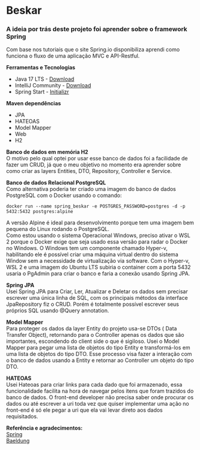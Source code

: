 # Beskar

### A ideia por trás deste projeto foi aprender sobre o framework Spring

Com base nos tutoriais que o site Spring.io disponibiliza aprendi como funciona o fluxo de uma aplicação MVC e API-Restful.

**Ferramentas e Tecnologias**  
* Java 17 LTS - [Download](https://www.oracle.com/java/technologies/downloads/#java17)  
* IntelliJ Community - [Download](https://www.jetbrains.com/idea/download/#section=windows)  
* Spring Start - [Initializr](https://start.spring.io/)  

**Maven dependências**
* JPA
* HATEOAS
* Model Mapper
* Web
* H2

**Banco de dados em memória H2**  
O motivo pelo qual optei por usar esse banco de dados foi a facilidade de fazer um CRUD, já que o meu objetivo no momento era aprender sobre como criar as layers Entities, DTO, Repository, Controller e Service.

**Banco de dados Relacional PostgreSQL**  
Como alternativa poderia ter criado uma imagem do banco de dados PostgreSQL com o Docker usando o comando:
```
docker run --name spring_beskar -e POSTGRES_PASSWORD=postgres -d -p 5432:5432 postgres:alpine
```
A versão Alpine é ideal para desenvolvimento porque tem uma imagem bem pequena do Linux rodando o PostgreSQL.  
Como estou usando o sistema Operacional Windows, preciso ativar o WSL 2 porque o Docker exige que seja usado essa versão para radar o Docker no Windows. 
O Windows tem um componente chamado Hyper-v, habilitando ele é possível criar uma máquina virtual dentro do sistema Window sem a necessidade de virtualização via software. 
Com o Hyper-v, WSL 2 e uma imagem do Ubuntu LTS subiria o container com a porta 5432 usaria o PgAdmin para criar o banco e faria a conexão usando Spring JPA.

**Spring JPA**  
Usei Spring JPA para Criar, Ler, Atualizar e Deletar os dados sem precisar escrever uma única linha de SQL, com os principais métodos da interface JpaRepository fiz o CRUD. 
Porém é totalmente possível escrever seus próprios SQL usando @Query annotation.

**Model Mapper**  
Para proteger os dados da layer Entity do projeto usa-se DTOs ( Data Transfer Object), retornando para o Controller apenas os dados que são importantes, escondendo do client side o que é sigiloso. 
Usei o Model Mapper para pegar uma lista de objetos do tipo Entity e transformá-los em uma lista de objetos do tipo DTO. 
Esse processo visa fazer a interação com o banco de dados usando a Entity e retornar ao Controller um objeto do tipo DTO.

**HATEOAS**  
Usei Hateoas para criar links para cada dado que foi armazenado, essa funcionalidade facilita na hora de navegar pelos itens que foram trazidos do banco de dados. 
O front-end developer não precisa saber onde procurar os dados ou até escrever a uri toda vez que quiser implementar uma ação no front-end é só ele pegar a uri que ela vai levar direto aos dados requisitados.

**Referência e agradecimentos:**  
[Spring](https://spring.io/guides/tutorials/rest/)  
[Baeldung](https://www.baeldung.com/)



